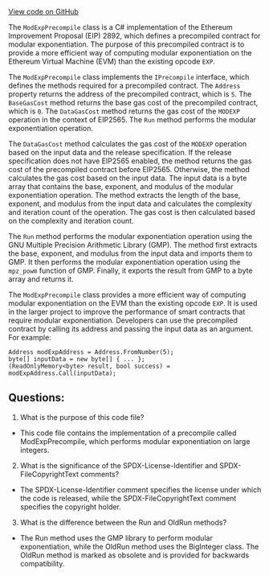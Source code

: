 [View code on GitHub](https://github.com/nethermindeth/nethermind/Nethermind.Evm/Precompiles/ModExpPrecompile.cs)

The `ModExpPrecompile` class is a C# implementation of the Ethereum Improvement Proposal (EIP) 2892, which defines a precompiled contract for modular exponentiation. The purpose of this precompiled contract is to provide a more efficient way of computing modular exponentiation on the Ethereum Virtual Machine (EVM) than the existing opcode `EXP`. 

The `ModExpPrecompile` class implements the `IPrecompile` interface, which defines the methods required for a precompiled contract. The `Address` property returns the address of the precompiled contract, which is `5`. The `BaseGasCost` method returns the base gas cost of the precompiled contract, which is `0`. The `DataGasCost` method returns the gas cost of the `MODEXP` operation in the context of EIP2565. The `Run` method performs the modular exponentiation operation.

The `DataGasCost` method calculates the gas cost of the `MODEXP` operation based on the input data and the release specification. If the release specification does not have EIP2565 enabled, the method returns the gas cost of the precompiled contract before EIP2565. Otherwise, the method calculates the gas cost based on the input data. The input data is a byte array that contains the base, exponent, and modulus of the modular exponentiation operation. The method extracts the length of the base, exponent, and modulus from the input data and calculates the complexity and iteration count of the operation. The gas cost is then calculated based on the complexity and iteration count.

The `Run` method performs the modular exponentiation operation using the GNU Multiple Precision Arithmetic Library (GMP). The method first extracts the base, exponent, and modulus from the input data and imports them to GMP. It then performs the modular exponentiation operation using the `mpz_powm` function of GMP. Finally, it exports the result from GMP to a byte array and returns it.

The `ModExpPrecompile` class provides a more efficient way of computing modular exponentiation on the EVM than the existing opcode `EXP`. It is used in the larger project to improve the performance of smart contracts that require modular exponentiation. Developers can use the precompiled contract by calling its address and passing the input data as an argument. For example:

```
Address modExpAddress = Address.FromNumber(5);
byte[] inputData = new byte[] { ... };
(ReadOnlyMemory<byte> result, bool success) = modExpAddress.Call(inputData);
```
## Questions: 
 1. What is the purpose of this code file?
- This code file contains the implementation of a precompile called ModExpPrecompile, which performs modular exponentiation on large integers.

2. What is the significance of the SPDX-License-Identifier and SPDX-FileCopyrightText comments?
- The SPDX-License-Identifier comment specifies the license under which the code is released, while the SPDX-FileCopyrightText comment specifies the copyright holder.

3. What is the difference between the Run and OldRun methods?
- The Run method uses the GMP library to perform modular exponentiation, while the OldRun method uses the BigInteger class. The OldRun method is marked as obsolete and is provided for backwards compatibility.